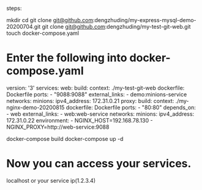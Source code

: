 steps:

mkdir <workspace name>
cd <workspace name>
git clone git@github.com:dengzhuding/my-express-mysql-demo-20200704.git
git clone git@github.com:dengzhuding/my-test-git-web.git
touch docker-compose.yaml

# Enter the following into docker-compose.yaml
version: '3'
services:
  web:
    build:
      context: ./my-test-git-web
      dockerfile: Dockerfile
    ports:
      - "9088:9088"
    external_links:
      - demo:minions-service
    networks:
      minions:
        ipv4_address: 172.31.0.21
  proxy:
    build:
      context: ./my-nginx-demo-20200815
      dockerfile: Dockerfile
    ports:
      - "80:80"
    depends_on:
      - web
    external_links:
      - web:web-service
    networks:
      minions:
        ipv4_address: 172.31.0.22
    environment:
      - NGINX_HOST=192.168.78.130
      - NGINX_PROXY=http://web-service:9088

docker-compose build
docker-compose up -d

# Now you can access your services.
localhost or your service ip(1.2.3.4)
